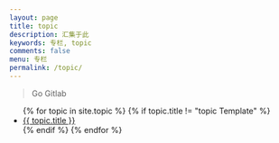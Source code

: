 ```yaml
---
layout: page
title: topic
description: 汇集于此
keywords: 专栏, topic
comments: false
menu: 专栏
permalink: /topic/
---
```


> Go Gitlab

<ul class="listing">
{% for topic in site.topic %}
{% if topic.title != "topic Template" %}
<li class="listing-item"><a href="{{ topic.url }}">{{ topic.title }}</a></li>
{% endif %}
{% endfor %}
</ul>

